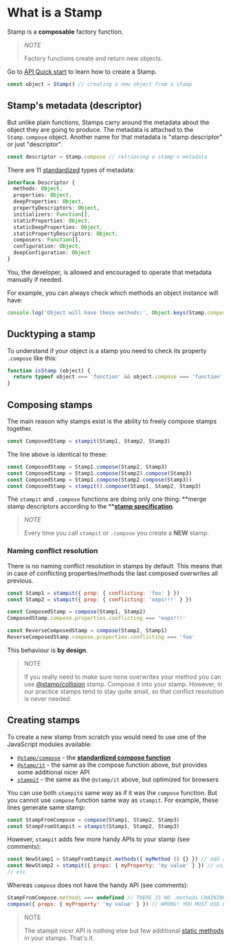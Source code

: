 # What is a Stamp

Stamp is a **composable** factory function.

> _NOTE_
>
> Factory functions create and return new objects.

Go to [API Quick start](https://github.com/stampit-org/docs/tree/cb1b11dcef3e3b0b3aa5212adcf9047a2f882b06/start.md) to learn how to create a Stamp.

```javascript
const object = Stamp() // creating a new object from a stamp
```

## Stamp's metadata \(descriptor\)

But unlike plain functions, Stamps carry around the metadata about the object they are going to produce. The metadata is attached to the `Stamp.compose` object. Another name for that metadata is "stamp descriptor" or just "descriptor".

```javascript
const descriptor = Stamp.compose // retrieving a stamp's metadata
```

There are 11 [standardized](https://github.com/stampit-org/docs/tree/cb1b11dcef3e3b0b3aa5212adcf9047a2f882b06/specification.md) types of metadata:

```typescript
interface Descriptor {
  methods: Object,
  properties: Object,
  deepProperties: Object,
  propertyDescriptors: Object,
  initializers: Function[],
  staticProperties: Object,
  staticDeepProperties: Object,
  staticPropertyDescriptors: Object,
  composers: Function[],
  configuration: Object,
  deepConfiguration: Object
}
```

You, the developer, is allowed and encouraged to operate that metadata manually if needed.

For example, you can always check which methods an object instance will have:

```javascript
console.log('Object will have these methods:', Object.keys(Stamp.compose.methods))
```

## Ducktyping a stamp

To understand if your object is a stamp you need to check its property `.compose` like this:

```javascript
function isStamp (object) {
  return typeof object === 'function' && object.compose === 'function'
}
```

## Composing stamps

The main reason why stamps exist is the ability to freely compose stamps together.

```javascript
const ComposedStamp = stampit(Stamp1, Stamp2, Stamp3)
```

The line above is identical to these:

```javascript
const ComposedStamp = Stamp1.compose(Stamp2, Stamp3)
const ComposedStamp = Stamp1.compose(Stamp2).compose(Stamp3)
const ComposedStamp = Stamp1.compose(Stamp2.compose(Stamp3))
const ComposedStamp = stampit().compose(Stamp1, Stamp2, Stamp3)
```

The `stampit` and `.compose` functions are doing only one thing: **merge stamp descriptors according to the **[**stamp specification**](https://github.com/stampit-org/docs/tree/cb1b11dcef3e3b0b3aa5212adcf9047a2f882b06/specification.md).

> _NOTE_
>
> Every time you call `stampit` or `.compose` you create a **NEW** stamp.

### Naming conflict resolution

There is no naming conflict resolution in stamps by default. This means that in case of conflicting properties/methods the last composed overwrites all previous.

```javascript
const Stamp1 = stampit({ prop: { conflicting: 'foo' } })
const Stamp2 = stampit({ prop: { conflicting: 'oops!!!' } })

const ComposedStamp = compose(Stamp1, Stamp2)
ComposedStamp.compose.properties.conflicting === 'oops!!!'

const ReverseComposedStamp = compose(Stamp2, Stamp1)
ReverseComposedStamp.compose.properties.conflicting === 'foo'
```

This behaviour is **by design**.

> NOTE
>
> If you really need to make sure none overwrites your method you can use [@stamp/collision](https://github.com/stampit-org/docs/tree/cb1b11dcef3e3b0b3aa5212adcf9047a2f882b06/stampcollision.md) stamp. Compose it into your stamp. However, in our practice stamps tend to stay quite small, so that conflict resolution is never needed.

## Creating stamps

To create a new stamp from scratch you would need to use one of the JavaScript modules available:

* [`@stamp/compose`](https://www.npmjs.com/package/@stamp/compose) - the [**standardized compose function**](https://github.com/stampit-org/docs/tree/cb1b11dcef3e3b0b3aa5212adcf9047a2f882b06/specification.md)
* [`@stamp/it`](https://www.npmjs.com/package/@stamp/it) - the same as the compose function above, but provides some additional nicer API
* [`stampit`](https://www.npmjs.com/package/stampit) - the same as the `@stamp/it` above, but optimized for browsers

You can use both `stampit`s same way as if it was the `compose` function. But you cannot use `compose` function same way as `stampit`. For example, these lines generate same stamp:

```javascript
const StampFromCompose = compose(Stamp1, Stamp2, Stamp3)
const StampFromStampit = stampit(Stamp1, Stamp2, Stamp3)
```

However, `stampit` adds few more handy APIs to your stamp \(see comments\):

```javascript
const NewStamp1 = StampFromStampit.methods({ myMethod () {} }) // add a method metadata using chaining API
const NewStamp2 = stampit({ props: { myProperty: 'my value' } }) // using "props" metadata shortcut
// etc
```

Whereas `compose` does not have the handy API \(see comments\):

```javascript
StampFromCompose.methods === undefined // THERE IS NO .methods CHAINING API
compose({ props: { myProperty: 'my value' } }) // WRONG! YOU MUST USE FULL `properties` KEY
```

> NOTE
>
> The stampit nicer API is nothing else but few additional [static methods](https://github.com/stampit-org/docs/tree/cb1b11dcef3e3b0b3aa5212adcf9047a2f882b06/static-properties.md) in your stamps. That's it.

